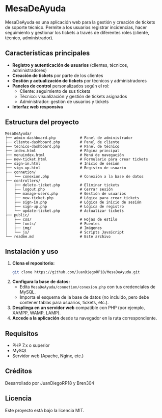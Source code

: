 # MesaDeAyuda

MesaDeAyuda es una aplicación web para la gestión y creación de tickets de soporte técnico. Permite a los usuarios registrar incidencias, hacer seguimiento y gestionar los tickets a través de diferentes roles (cliente, técnico, administrador).

## Características principales

- **Registro y autenticación de usuarios** (clientes, técnicos, administradores)
- **Creación de tickets** por parte de los clientes
- **Gestión y actualización de tickets** por técnicos y administradores
- **Paneles de control** personalizados según el rol:
  - Cliente: seguimiento de sus tickets
  - Técnico: visualización y gestión de tickets asignados
  - Administrador: gestión de usuarios y tickets
- **Interfaz web responsiva**

## Estructura del proyecto

```
MesaDeAyuda/
├── admin-dashboard.php           # Panel de administrador
├── cliente-dashboard.php         # Panel de cliente
├── tecnico-dashboard.php         # Panel de técnico
├── index.html                    # Página principal
├── menuindex.html                # Menú de navegación
├── new-ticket.html               # Formulario para crear tickets
├── sign-in.html                  # Inicio de sesión
├── sign-up.html                  # Registro de usuario
├── connetion/
│   └── conexion.php              # Conexión a la base de datos
├── controllers/
│   ├── delete-ticket.php         # Eliminar tickets
│   ├── logout.php                # Cerrar sesión
│   ├── manage-users.php          # Gestión de usuarios
│   ├── new-ticket.php            # Lógica para crear tickets
│   ├── sign-in.php               # Lógica de inicio de sesión
│   ├── sign-up.php               # Lógica de registro
│   └── update-ticket.php         # Actualizar tickets
├── public/
│   ├── css/                      # Hojas de estilo
│   ├── fonts/                    # Fuentes
│   ├── img/                      # Imágenes
│   └── js/                       # Scripts JavaScript
└── readme.md                     # Este archivo
```

## Instalación y uso

1. **Clona el repositorio:**
   ```bash
   git clone https://github.com/JuanDiegoRP18/MesaDeAyuda.git
   ```
2. **Configura la base de datos:**
   - Edita `MesaDeAyuda/connetion/conexion.php` con tus credenciales de MySQL.
   - Importa el esquema de la base de datos (no incluido, pero debe contener tablas para usuarios, tickets, etc.).
3. **Despliega en un servidor web** compatible con PHP (por ejemplo, XAMPP, WAMP, LAMP).
4. **Accede a la aplicación** desde tu navegador en la ruta correspondiente.

## Requisitos
- PHP 7.x o superior
- MySQL
- Servidor web (Apache, Nginx, etc.)

## Créditos
Desarrollado por JuanDiegoRP18 y Bren304

## Licencia
Este proyecto está bajo la licencia MIT.
